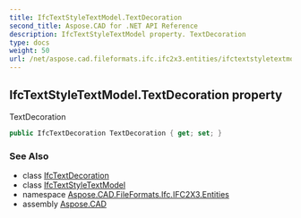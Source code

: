 ```yaml
---
title: IfcTextStyleTextModel.TextDecoration
second_title: Aspose.CAD for .NET API Reference
description: IfcTextStyleTextModel property. TextDecoration
type: docs
weight: 50
url: /net/aspose.cad.fileformats.ifc.ifc2x3.entities/ifctextstyletextmodel/textdecoration/
---
```

## IfcTextStyleTextModel.TextDecoration property

TextDecoration

```csharp
public IfcTextDecoration TextDecoration { get; set; }
```

### See Also

* class [IfcTextDecoration](../../../aspose.cad.fileformats.ifc.ifc2x3.types/ifctextdecoration/)
* class [IfcTextStyleTextModel](../)
* namespace [Aspose.CAD.FileFormats.Ifc.IFC2X3.Entities](../../ifctextstyletextmodel/)
* assembly [Aspose.CAD](../../../)


